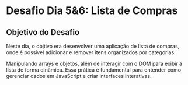 # Desafio Dia 5&6: Lista de Compras

## Objetivo do Desafio

Neste dia, o objtivo era desenvolver uma aplicação de lista de compras, onde é possível adicionar e remover itens organizados por categorias.

Manipulando arrays e objetos, além de interagir com o DOM para exibir a lista de forma dinâmica. Essa prática é fundamental para entender como gerenciar dados em JavaScript e criar interfaces interativas.
